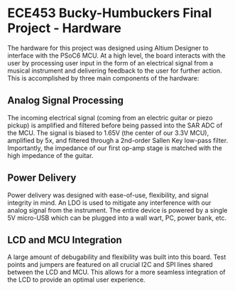 # ECE453 Bucky-Humbuckers Final Project - Hardware

The hardware for this project was designed using Altium Designer to interface with the PSoC6 MCU. At a high level, the board interacts with the user by processing user input in the form of an electrical signal from a musical instrument and delivering feedback to the user for further action. This is accomplished by three main components of the hardware:

## Analog Signal Processing
The incoming electrical signal (coming from an electric guitar or piezo pickup) is amplified and filtered before being passed into the SAR ADC of the MCU. The signal is biased to 1.65V (the center of our 3.3V MCU), amplified by 5x, and filtered through a 2nd-order Sallen Key low-pass filter. Importantly, the impedance of our first op-amp stage is matched with the high impedance of the guitar.

## Power Delivery
Power delivery was designed with ease-of-use, flexibility, and signal integrity in mind. An LDO is used to mitigate any interference with our analog signal from the instrument. The entire device is powered by a single 5V micro-USB which can be plugged into a wall wart, PC, power bank, etc.

## LCD and MCU Integration
A large amount of debugability and flexibility was built into this board. Test points and jumpers are featured on all crucial I2C and SPI lines shared between the LCD and MCU. This allows for a more seamless integration of the LCD to provide an optimal user experience.
